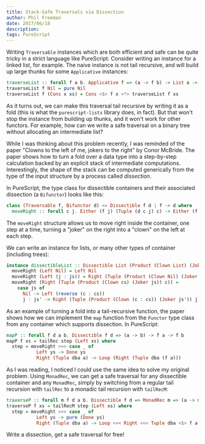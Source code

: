 ```yaml
---
title: Stack-Safe Traversals via Dissection
author: Phil Freeman
date: 2017/06/18
description:
tags: PureScript
---
```


Writing `Traversable` instances which are both efficient and safe can be quite tricky in a strict language like PureScript.
Consider writing an instance for a linked list, for example. The naive instance is not tail recursive, and will build up large
thunks for some `Applicative` instances:

```purescript
traverseList :: forall f a b. Applicative f => (a -> f b) -> List a -> f (List b)
traverseList f Nil = pure Nil
traverseList f (Cons x xs) = Cons <$> f x <*> traverseList f xs
```

As it turns out, we can make this traversal tail recursive by writing it as a fold (this is what the `purescript-lists` library does,
in fact). But that won't stop the instance from building up thunks, and it won't work for other functors. For example, how can we write a safe traversal on a binary tree without allocating an
intermediate list?

While I was thinking about this problem recently, I was reminded of the paper "Clowns to the left of me, jokers to the right" by
Conor McBride. The paper shows how to turn a fold over a data type into a step-by-step calculation backed by an explicit stack
of intermediate computations. Interestingly, the shape of the stack can be computed generically from the type of the input structure
by a process called _dissection_.

In PureScript, the type class for dissectible containers and their associated dissection (a `Bifunctor`) looks like this:

```purescript
class (Traversable f, Bifunctor d) <= Dissectible f d | f -> d where
  moveRight :: forall c j. Either (f j) (Tuple (d c j) c) -> Either (f c) (Tuple (d c j) j)
```

The `moveRight` structure allows us to move right inside the container, one step at a time, turning a "joker" on the right into
a "clown" on the left at each step.

We can write an instance for lists, or many other types of container (including trees):

```purescript
instance dissectibleList :: Dissectible List (Product (Clown List) (Joker List)) where
  moveRight (Left Nil) = Left Nil
  moveRight (Left (j : js)) = Right (Tuple (Product (Clown Nil) (Joker js)) j)
  moveRight (Right (Tuple (Product (Clown cs) (Joker js)) c)) =
    case js of
      Nil -> Left (reverse (c : cs))
      j : js' -> Right (Tuple (Product (Clown (c : cs)) (Joker js')) j)
```

As an example of turning a fold into a tail-recursive function, the paper shows how we can implement the `map` function from the
`Functor` type class from any container which supports dissection. In PureScript:

```purescript
mapP :: forall f d a b. Dissectible f d => (a -> b) -> f a -> f b
mapP f xs = tailRec step (Left xs) where
  step = moveRight >>> case _ of
           Left ys -> Done ys
           Right (Tuple dba a) -> Loop (Right (Tuple dba (f a)))
```

As I was reading, I noticed I could use the same idea to solve my original problem. Using `MonadRec`, we can get a
safe traversal for any dissectible container and any `MonadRec`, simply by switching from a regular tail recursion with
`tailRec` to a monadic tail recursion with `tailRecM`:

```purescript
traverseP :: forall m f d a b. Dissectible f d => MonadRec m => (a -> m b) -> f a -> m (f b)
traverseP f xs = tailRecM step (Left xs) where
  step = moveRight >>> case _ of
           Left ys -> pure (Done ys)
           Right (Tuple dba a) -> Loop <<< Right <<< Tuple dba <$> f a
```

Write a dissection, get a safe traversal for free!
